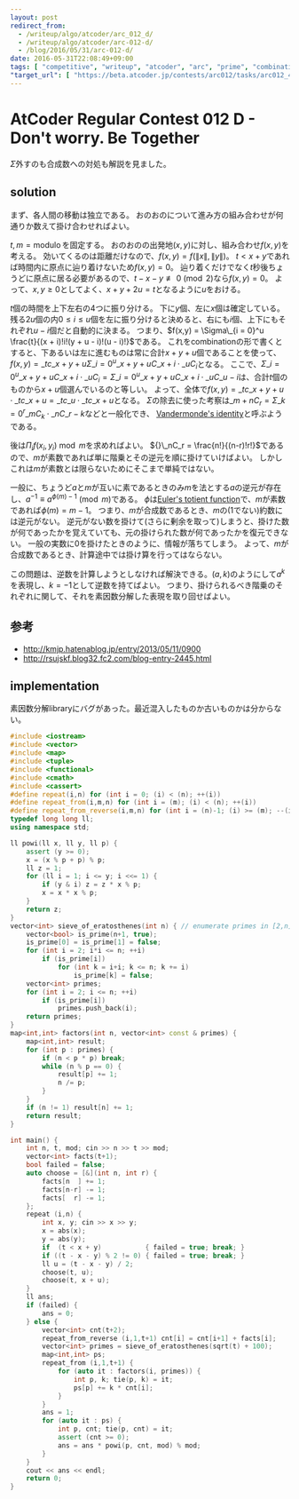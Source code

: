 ```yaml
---
layout: post
redirect_from:
  - /writeup/algo/atcoder/arc_012_d/
  - /writeup/algo/atcoder/arc-012-d/
  - /blog/2016/05/31/arc-012-d/
date: 2016-05-31T22:08:49+09:00
tags: [ "competitive", "writeup", "atcoder", "arc", "prime", "combination" ]
"target_url": [ "https://beta.atcoder.jp/contests/arc012/tasks/arc012_4" ]
---
```


# AtCoder Regular Contest 012 D - Don't worry. Be Together

$\Sigma$外すのも合成数への対処も解説を見ました。

## solution

まず、各人間の移動は独立である。
おのおのについて進み方の組み合わせが何通りか数えて掛け合わせればよい。

$t, m = \operatorname{modulo}$を固定する。
おのおのの出発地$(x,y)$に対し、組み合わせ$f(x,y)$を考える。
効いてくるのは距離だけなので、$f(x,y) = f(\|x\|, \|y\|)$。
$t \lt x + y$であれば時間内に原点に辿り着けないため$f(x, y) = 0$。
辿り着くだけでなく$t$秒後ちょうどに原点に居る必要があるので、$t - x - y \not\equiv 0 \pmod 2$なら$f(x, y) = 0$。
よって、$x, y \ge 0$としてよく、$x + y + 2u = t$となるように$u$をおける。

$t$個の時間を上下左右の4つに振り分ける。
下に$y$個、左に$x$個は確定している。
残る$2u$個の内$0 \le i \le u$個を左に振り分けると決めると、右にも$i$個、上下にもそれぞれ$u - i$個だと自動的に決まる。
つまり、$f(x,y) = \Sigma\_{i = 0}^u \frac{t}{(x + i)!i!(y + u - i)!(u - i)!}$である。
これをcombinationの形で書くとすると、下あるいは左に進むものは常に合計$x + y + u$個であることを使って、$f(x,y) = {}\_tc\_{x + y + u} \Sigma\_{i = 0}^u {}\_{x + y + u}C\_{x + i} \cdot {}\_uC_i$となる。
ここで、$\Sigma\_{i = 0}^u {}\_{x + y + u}C\_{x + i} \cdot {}\_uC_i = \Sigma\_{i = 0}^u {}\_{x + y + u}C\_{x + i} \cdot {}\_uC\_{u - i}$は、合計$t$個のものから$x + u$個選んでいるのと等しい。
よって、全体で$f(x,y) = {}\_tc\_{x + y + u} \cdot {}\_tc\_{x + u} = {}\_tc\_{u} \cdot {}\_tc\_{x + u}$となる。
$\Sigma$の除去に使った考察は${}\_{m+n}C_r = \Sigma\_{k = 0}^r {}\_mC_k \cdot {}\_nC\_{r-k}$などと一般化でき、
[Vandermonde's identity](https://en.wikipedia.org/wiki/Vandermonde%27s_identity)と呼ぶようである。

後は$\Pi_i f(x_i,y_i) \bmod m$を求めればよい。
${}\_nC_r = \frac{n!}{(n-r)!r!}$であるので、$m$が素数であれば単に階乗とその逆元を順に掛けていけばよい。
しかしこれは$m$が素数とは限らないためにそこまで単純ではない。

一般に、ちょうど$a$と$m$が互いに素であるときのみ$m$を法とする$a$の逆元が存在し、$a^{-1} \equiv a^{\phi(m) - 1} \pmod m$である。
$\phi$は[Euler's totient function](https://en.wikipedia.org/wiki/Euler%27s_totient_function)で、$m$が素数であれば$\phi(m) = m-1$。
つまり、$m$が合成数であるとき、$m$の($1$でない)約数には逆元がない。
逆元がない数を掛けて(さらに剰余を取って)しまうと、掛けた数が何であったかを覚えていても、元の掛けられた数が何であったかを復元できない。
一般の実数に$0$を掛けたときのように、情報が落ちてしまう。
よって、$m$が合成数であるとき、計算途中では掛け算を行ってはならない。

この問題は、逆数を計算しようとしなければ解決できる。$(a,k)$のようにして$a^k$を表現し、$k = -1$として逆数を持てばよい。
つまり、掛けられるべき階乗のそれぞれに関して、それを素因数分解した表現を取り回せばよい。

## 参考

-   <http://kmjp.hatenablog.jp/entry/2013/05/11/0900>
-   <http://rsujskf.blog32.fc2.com/blog-entry-2445.html>

## implementation

素因数分解libraryにバグがあった。最近混入したものか古いものかは分からない。

``` c++
#include <iostream>
#include <vector>
#include <map>
#include <tuple>
#include <functional>
#include <cmath>
#include <cassert>
#define repeat(i,n) for (int i = 0; (i) < (n); ++(i))
#define repeat_from(i,m,n) for (int i = (m); (i) < (n); ++(i))
#define repeat_from_reverse(i,m,n) for (int i = (n)-1; (i) >= (m); --(i))
typedef long long ll;
using namespace std;

ll powi(ll x, ll y, ll p) {
    assert (y >= 0);
    x = (x % p + p) % p;
    ll z = 1;
    for (ll i = 1; i <= y; i <<= 1) {
        if (y & i) z = z * x % p;
        x = x * x % p;
    }
    return z;
}
vector<int> sieve_of_eratosthenes(int n) { // enumerate primes in [2,n] with O(n log log n)
    vector<bool> is_prime(n+1, true);
    is_prime[0] = is_prime[1] = false;
    for (int i = 2; i*i <= n; ++i)
        if (is_prime[i])
            for (int k = i+i; k <= n; k += i)
                is_prime[k] = false;
    vector<int> primes;
    for (int i = 2; i <= n; ++i)
        if (is_prime[i])
            primes.push_back(i);
    return primes;
}
map<int,int> factors(int n, vector<int> const & primes) {
    map<int,int> result;
    for (int p : primes) {
        if (n < p * p) break;
        while (n % p == 0) {
            result[p] += 1;
            n /= p;
        }
    }
    if (n != 1) result[n] += 1;
    return result;
}

int main() {
    int n, t, mod; cin >> n >> t >> mod;
    vector<int> facts(t+1);
    bool failed = false;
    auto choose = [&](int n, int r) {
        facts[n  ] += 1;
        facts[n-r] -= 1;
        facts[  r] -= 1;
    };
    repeat (i,n) {
        int x, y; cin >> x >> y;
        x = abs(x);
        y = abs(y);
        if  (t < x + y)           { failed = true; break; }
        if ((t - x - y) % 2 != 0) { failed = true; break; }
        ll u = (t - x - y) / 2;
        choose(t, u);
        choose(t, x + u);
    }
    ll ans;
    if (failed) {
        ans = 0;
    } else {
        vector<int> cnt(t+2);
        repeat_from_reverse (i,1,t+1) cnt[i] = cnt[i+1] + facts[i];
        vector<int> primes = sieve_of_eratosthenes(sqrt(t) + 100);
        map<int,int> ps;
        repeat_from (i,1,t+1) {
            for (auto it : factors(i, primes)) {
                int p, k; tie(p, k) = it;
                ps[p] += k * cnt[i];
            }
        }
        ans = 1;
        for (auto it : ps) {
            int p, cnt; tie(p, cnt) = it;
            assert (cnt >= 0);
            ans = ans * powi(p, cnt, mod) % mod;
        }
    }
    cout << ans << endl;
    return 0;
}
```

